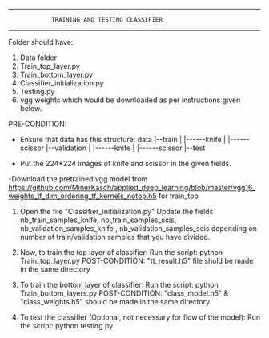 ******************************************
				TRAINING AND TESTING CLASSIFIER
******************************************
Folder should have: 
1. Data folder
2. Train_top_layer.py
3. Train_bottom_layer.py
4. Classifier_initialization.py
5. Testing.py
6. vgg weights which would be downloaded as per instructions given below. 

PRE-CONDITION: 
- Ensure that data has this structure: 
data
|--train
|   |------knife
|   |------scissor
|--validation
|   |------knife
|   |------scissor
|--test	
 
- Put the 224*224 images of knife and scissor in the given fields. 

-Download the pretrained vgg model from https://github.com/MinerKasch/applied_deep_learning/blob/master/vgg16_weights_tf_dim_ordering_tf_kernels_notop.h5 for train_top

1. Open the file "Classifier_initialization.py"
Update the fields nb_train_samples_knife, nb_train_samples_scis, nb_validation_samples_knife , nb_validation_samples_scis
depending on number of train/validation samples that you have divided. 

2. Now, to train the top layer of classifier: 
Run the script: 
python Train_top_layer.py
POST-CONDITION: "tt_result.h5" file shold be made in the same directory

3. To train the bottom layer of classifier: 
Run the script:
python Train_bottom_layers.py
POST-CONDITION: "class_model.h5" & "class_weights.h5" should be made in the same directory. 

4. To test the classifier (Optional, not necessary for flow of the model): 
Run the script: 
python testing.py


